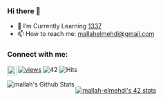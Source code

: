 ### Hi there 👋

<!--
**mallah-elmehdi/mallah-elmehdi** is a ✨ _special_ ✨ repository because its `README.md` (this file) appears on your GitHub profile.

Here are some ideas to get you started:

- 🔭 I’m currently working on ...
- 🌱 I’m currently learning ...
- 👯 I’m looking to collaborate on ...
- 🤔 I’m looking for help with ...
- 💬 Ask me about ...
- 📫 How to reach me: ...
- 😄 Pronouns: ...
- ⚡ Fun fact: ...
-->

- 🌱 I’m Currently Learning <a href="https://1337.ma/en">1337</a>
- 📫 How to reach me: mallahelmehdi@gmail.com

### Connect with me:

[<img align="left" alt="mallah-elmehdi | LinkedIn" width="22px" src="https://cdn.jsdelivr.net/npm/simple-icons@v3/icons/linkedin.svg" />][linkedin]
[![views](https://komarev.com/ghpvc/?username=mallah-elmehdi&label=Profile%20views&color=fe75a9&style=flat)](https://github.com/mallah-elmehdi/)
![42](https://badgen.net/badge/Born2Code/aymaatou/green?cache=86400&icon=https://meta.intra.42.fr/assets/42_logo-7dfc9110a5319a308863b96bda33cea995046d1731cebb735e41b16255106c12.svg) ![Hits](https://hits.seeyoufarm.com/api/count/incr/badge.svg?url=https%3A%2F%2Fgithub.com%2Fmallah-elmehdi)
<br />
<br />
<img align="left" alt="mallah's Github Stats" src="https://github-readme-stats.vercel.app/api?username=mallah-elmehdi&show_icons=true&hide_border=true" />

[website]: http://el-mehdi.me/
[linkedin]: https://www.linkedin.com/in/el-mehdi-mallah-4581781ab/
[![mallah-elmehdi's 42 stats](https://badge42.herokuapp.com/api/stats/emallah)](https://github.com/emallah/badge42)
